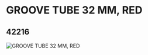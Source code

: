 # GROOVE TUBE 32 MM, RED
## 42216
![GROOVE TUBE 32 MM, RED](https://lc-www-live-s.legocdn.com/media/bricks/5/2/4162530.jpg)